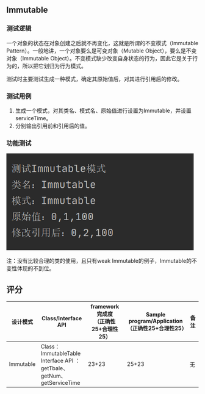 ## Immutable

### 测试逻辑

一个对象的状态在对象创建之后就不再变化，这就是所谓的不变模式（Immutable Pattern）。一般地讲，一个对象要么是可变对象（Mutable Object），要么是不变对象（Immutable Object）。不变模式缺少改变自身状态的行为，因此它是关于行为的，所以把它划归为行为模式。

测试时主要测试生成一种模式，确定其原始值后，对其进行引用后的修改。

### 测试用例

1. 生成一个模式，对其类名、模式名、原始值进行设置为Immutable，并设置serviceTime。
2. 分别输出引用前和引用后的值。

### 功能测试

![Immutable](../img/Immutable.jpg)

注：没有比较合理的类的使用，且只有weak Immutable的例子，Immutable的不变性体现的不到位。

## 评分

| 设计模式  | Class/Interface API                                          | framework完成度<br />（正确性25+合理性25） | Sample program/Application<br />（正确性25+合理性25） | 备注 |
| --------- | ------------------------------------------------------------ | ------------------------------------------ | ----------------------------------------------------- | ---- |
| Immutable | Class：<br/>ImmutableTable<br/>Interface API ：<br/>getTbale、<br/>getNum、<br/>getServiceTime | 23+23                                      | 25+23                                                 | 无   |

